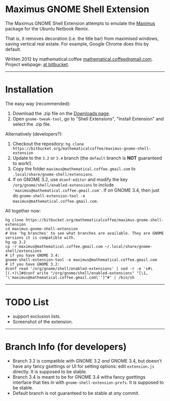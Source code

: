 # Maximus GNOME Shell Extension

The Maximus GNOME Shell Extension attempts to emulate the [Maximus](https://launchpad.net/maximus) package for the Ubuntu Netbook Remix.

That is, it removes decoration (i.e. the title bar) from maximised windows, saving vertical real estate. For example, Google Chrome does this by default.

Written 2012 by mathematical.coffee [mathematical.coffee@gmail.com](mailto:mathematical.coffee@gmail.com?subject=maximus%20question).
Project webpage: [at  bitbucket](https://bitbucket.org/mathematicalcoffee/maximus-gnome-shell-extension).

---

# Installation

The easy way (recommended):

1. Download the .zip file on the [Downloads page](https://bitbucket.org/mathematicalcoffee/maximus-gnome-shell-extension/downloads).
2. Open `gnome-tweak-tool`, go to "Shell Extensions", "Install Extension" and select the .zip file.

Alternatively (developers?):

1. Checkout the repository: `hg clone https://bitbucket.org/mathematicalcoffee/maximus-gnome-shell-extension`
2. Update to the `3.2` or `3.4` branch (the `default` branch is **NOT** guaranteed to work!).
3. Copy the folder `maximus@mathematical.coffee.gmail.com` to `.local/share/gnome-shell/extensions`.
4. If on GNOME 3.2, use `dconf-editor` and modify the key `/org/gnome/shell/enabled-extensions` to include `'maximus@mathematical.coffee.gmail.com'`. 
If on GNOME 3.4, then just do `gnome-shell-extension-tool -e maximus@mathematical.coffee.gmail.com`.

All together now:

    hg clone https://bitbucket.org/mathematicalcoffee/maximus-gnome-shell-extension
    cd maximus-gnome-shell-extension
    # Use 'hg branches' to see what branches are available. They are GNOME versions it is compatible with.
    hg up 3.2 
    cp -r maximus@mathematical.coffee.gmail.com ~/.local/share/gnome-shell/extensions
    # if you have GNOME 3.4:
    gnome-shell-extension-tool -e maximus@mathematical.coffee.gmail.com
    # if you have GNOME 3.2:
    dconf read '/org/gnome/shell/enabled-extensions' | sed -r -e 's#\[(.+)\]#dconf write "/org/gnome/shell/enabled-extensions" "[\1, '\'maximus@mathematical.coffee.gmail.com\'']"#' | /bin/sh

---

# TODO List

* support exclusion lists.
* Screenshot of the extension.

---

# Branch Info (for developers)

* Branch 3.2 is compatible with GNOME 3.2 *and* GNOME 3.4, but doesn't have any fancy gsettings or UI for setting options: edit `extension.js` directly.
It is supposed to be stable.
* Branch 3.4 is meant to be for GNOME 3.4 witha fancy gsettings interface that ties in with `gnome-shell-extension-prefs`.
It is supposed to be stable.
* Default branch is not guaranteed to be stable at *any* commit.
